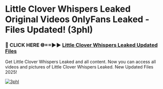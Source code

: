 # Little Clover Whispers Leaked Original Videos 0nlyFans Leaked - Files Updated! (3phl)

<h3>🔴 CLICK HERE 🌐==►► <a href="https://tinyurl.com/2jnfzry5" rel="nofollow">Little Clover Whispers Leaked Updated Files</a></h3>

Get Little Clover Whispers Leaked and all content. Now you can access all videos and pictures of Little Clover Whispers Leaked. New Updated Files 2025!

[![3phl](https://i.imgur.com/GyGTBgg.gif)](https://tinyurl.com/2jnfzry5)
